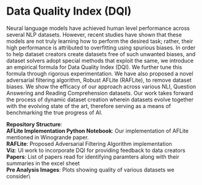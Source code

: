 # Data Quality Index (DQI)

Neural language models have achieved human level performance across several NLP datasets. However, recent studies have shown that these models are not truly learning how to perform the desired task; rather, their high performance is attributed to overfitting using spurious biases. In order to help dataset creators create datasets free of such unwanted biases, and dataset solvers adopt special methods that exploit the same, we introduce an empirical formula for Data Quality Index (DQI). We further tune this formula through rigorous experimentation. We have also proposed a novel adversarial filtering algorithm, Robust AFLite (RAFLite), to remove dataset biases. We show the efficacy of our approach across various NLI, Question Answering and Reading Comprehension datasets. Our work takes forward the process of dynamic dataset creation wherein datasets evolve together with the evolving state of the art, therefore serving as a means of benchmarking the true progress of AI. 

**Repository Structure**:\
**AFLite Implementation Python Notebook**: Our implementation of AFLite mentioned in Winogrande paper.\
**RAFLite**: Proposed Adversarial Filtering Algorithm implementation\
**Viz**: UI work to incorporate DQI for providing feedback to data creators\
**Papers**: List of papers read for identifying paramters along with their summaries in the excel sheet\
**Pre Analysis Images**: Plots showing quality of various datasets we consider\

